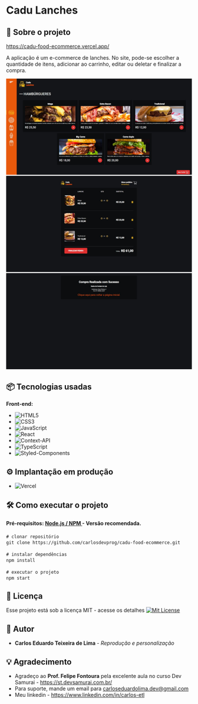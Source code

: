 # Cadu Lanches 

## 🚀 Sobre o projeto

https://cadu-food-ecommerce.vercel.app/

A aplicação é um e-commerce de lanches. No site, pode-se escolher a quantidade de itens, adicionar ao carrinho, editar ou deletar e finalizar a compra. 

![](https://github.com/carlosdevprog/urls-de-imagens/blob/master/assets/cadu-lanches/Screenshot_1.jpg?raw=true)
![](https://github.com/carlosdevprog/urls-de-imagens/blob/master/assets/cadu-lanches/Screenshot_2.jpg?raw=true)
![](https://github.com/carlosdevprog/urls-de-imagens/blob/master/assets/cadu-lanches/Screenshot_3.jpg?raw=true)

## 📦 Tecnologias usadas

**Front-end:**
* ![HTML5](https://img.shields.io/badge/html5-%23E34F26.svg?style=for-the-badge&logo=html5&logoColor=white)
* ![CSS3](https://img.shields.io/badge/css3-%231572B6.svg?style=for-the-badge&logo=css3&logoColor=white)
* ![JavaScript](https://img.shields.io/badge/javascript-%23323330.svg?style=for-the-badge&logo=javascript&logoColor=%23F7DF1E)
* ![React](https://img.shields.io/badge/react-%2320232a.svg?style=for-the-badge&logo=react&logoColor=%2361DAFB)
* ![Context-API](https://img.shields.io/badge/Context--Api-000000?style=for-the-badge&logo=react)
* ![TypeScript](https://img.shields.io/badge/typescript-%23007ACC.svg?style=for-the-badge&logo=typescript&logoColor=white)
* ![Styled-Components](https://img.shields.io/badge/styled--components-DB7093?style=for-the-badge&logo=styled-components&logoColor=white)

## ⚙️ Implantação em produção
* ![Vercel](https://img.shields.io/badge/vercel-%23000000.svg?style=for-the-badge&logo=vercel&logoColor=white)

## 🛠️ Como executar o projeto
#### Pré-requisitos: [Node.js / NPM ](https://nodejs.org/en) - Versão recomendada.

```
# clonar repositório
git clone https://github.com/carlosdevprog/cadu-food-ecommerce.git

# instalar dependências
npm install

# executar o projeto
npm start
```

## 📄 Licença

Esse projeto está sob a licença MIT - acesse os detalhes [![Mit License](https://img.shields.io/badge/MIT-License-green?style=flat-square&labelColor=%233DA638&color=%23000000
)](https://github.com/carlosdevprog/cadu-food-ecommerce/blob/master/LICENSE)

## 👷 Autor

* **Carlos Eduardo Teixeira de Lima** - *Reprodução e personalização* 

## 💡 Agradecimento

* Agradeço ao **Prof. Felipe Fontoura** pela excelente aula no curso Dev Samurai - https://st.devsamurai.com.br/
* Para suporte, mande um email para carloseduardolima.dev@gmail.com
* Meu linkedin - https://www.linkedin.com/in/carlos-etl
